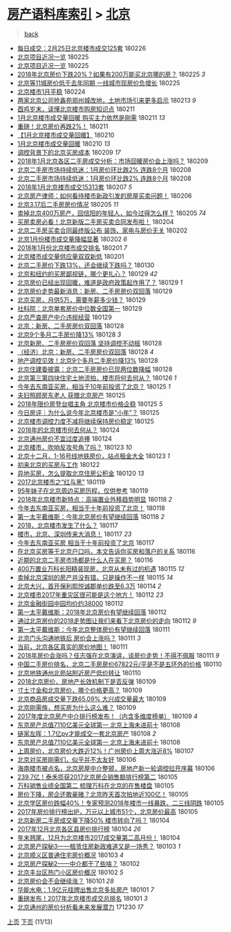 [房产语料库索引](../../README.md)  > [北京](北京.md)
====
> [back](../README.md)

- [每日成交：2月25日北京楼市成交125套](http://jkwz.applinzi.com/ittc/7074324844579914763.html#%E6%AF%8F%E6%97%A5%E6%88%90%E4%BA%A4%EF%BC%9A2%E6%9C%8825%E6%97%A5%E5%8C%97%E4%BA%AC%E6%A5%BC%E5%B8%82%E6%88%90%E4%BA%A4125%E5%A5%97) 180226  
- [北京项目近况一览](http://jkwz.applinzi.com/ittc/7074076867772810247.html#%E5%8C%97%E4%BA%AC%E9%A1%B9%E7%9B%AE%E8%BF%91%E5%86%B5%E4%B8%80%E8%A7%88) 180225  
- [北京项目近况一览](http://jkwz.applinzi.com/ittc/7074057974710797322.html#%E5%8C%97%E4%BA%AC%E9%A1%B9%E7%9B%AE%E8%BF%91%E5%86%B5%E4%B8%80%E8%A7%88) 180225  
- [2018年北京房价下跌20%？如果有200万能买北京哪的房？](http://jkwz.applinzi.com/ittc/7073991143887209483.html#2018%E5%B9%B4%E5%8C%97%E4%BA%AC%E6%88%BF%E4%BB%B7%E4%B8%8B%E8%B7%8C20%25%EF%BC%9F%E5%A6%82%E6%9E%9C%E6%9C%89200%E4%B8%87%E8%83%BD%E4%B9%B0%E5%8C%97%E4%BA%AC%E5%93%AA%E7%9A%84%E6%88%BF%EF%BC%9F) 180225 *3* 
- [北京等11城房价低于去年同期 一线城市现房价负增长](http://jkwz.applinzi.com/ittc/7073935765564556304.html#%E5%8C%97%E4%BA%AC%E7%AD%8911%E5%9F%8E%E6%88%BF%E4%BB%B7%E4%BD%8E%E4%BA%8E%E5%8E%BB%E5%B9%B4%E5%90%8C%E6%9C%9F+%E4%B8%80%E7%BA%BF%E5%9F%8E%E5%B8%82%E7%8E%B0%E6%88%BF%E4%BB%B7%E8%B4%9F%E5%A2%9E%E9%95%BF) 180225  
- [北京楼市1月平稳](http://jkwz.applinzi.com/ittc/7073654482519196683.html#%E5%8C%97%E4%BA%AC%E6%A5%BC%E5%B8%821%E6%9C%88%E5%B9%B3%E7%A8%B3) 180224  
- [两家北京公司抢鑫苑郑州城改地，土地市场引来更多启示](http://jkwz.applinzi.com/ittc/7067674766977008651.html#%E4%B8%A4%E5%AE%B6%E5%8C%97%E4%BA%AC%E5%85%AC%E5%8F%B8%E6%8A%A2%E9%91%AB%E8%8B%91%E9%83%91%E5%B7%9E%E5%9F%8E%E6%94%B9%E5%9C%B0%EF%BC%8C%E5%9C%9F%E5%9C%B0%E5%B8%82%E5%9C%BA%E5%BC%95%E6%9D%A5%E6%9B%B4%E5%A4%9A%E5%90%AF%E7%A4%BA) 180213 *9* 
- [酉鸡岁末，读懂北京楼市购房知识点](http://jkwz.applinzi.com/ittc/7068853793351795729.html#%E9%85%89%E9%B8%A1%E5%B2%81%E6%9C%AB%EF%BC%8C%E8%AF%BB%E6%87%82%E5%8C%97%E4%BA%AC%E6%A5%BC%E5%B8%82%E8%B4%AD%E6%88%BF%E7%9F%A5%E8%AF%86%E7%82%B9) 180211  
- [1月北京楼市成交量回暖 购买主力依然是刚需](http://jkwz.applinzi.com/ittc/7068829334729393162.html#1%E6%9C%88%E5%8C%97%E4%BA%AC%E6%A5%BC%E5%B8%82%E6%88%90%E4%BA%A4%E9%87%8F%E5%9B%9E%E6%9A%96+%E8%B4%AD%E4%B9%B0%E4%B8%BB%E5%8A%9B%E4%BE%9D%E7%84%B6%E6%98%AF%E5%88%9A%E9%9C%80) 180211 *13* 
- [重磅！北京房价再跌2%！](http://jkwz.applinzi.com/ittc/7068749916682060816.html#%E9%87%8D%E7%A3%85%EF%BC%81%E5%8C%97%E4%BA%AC%E6%88%BF%E4%BB%B7%E5%86%8D%E8%B7%8C2%25%EF%BC%81) 180211  
- [【1月北京楼市成交量回暖】](http://jkwz.applinzi.com/ittc/7068467264649430033.html#%E3%80%901%E6%9C%88%E5%8C%97%E4%BA%AC%E6%A5%BC%E5%B8%82%E6%88%90%E4%BA%A4%E9%87%8F%E5%9B%9E%E6%9A%96%E3%80%91) 180210  
- [1月北京楼市成交量回暖](http://jkwz.applinzi.com/ittc/7068408568946885649.html#1%E6%9C%88%E5%8C%97%E4%BA%AC%E6%A5%BC%E5%B8%82%E6%88%90%E4%BA%A4%E9%87%8F%E5%9B%9E%E6%9A%96) 180210 *13* 
- [调控背景下的北京买房成本](http://jkwz.applinzi.com/ittc/7068044596490011654.html#%E8%B0%83%E6%8E%A7%E8%83%8C%E6%99%AF%E4%B8%8B%E7%9A%84%E5%8C%97%E4%BA%AC%E4%B9%B0%E6%88%BF%E6%88%90%E6%9C%AC) 180209 *17* 
- [2018年1月北京各区二手房成交分析：市场回暖房价会上涨吗？](http://jkwz.applinzi.com/ittc/7068030166633022475.html#2018%E5%B9%B41%E6%9C%88%E5%8C%97%E4%BA%AC%E5%90%84%E5%8C%BA%E4%BA%8C%E6%89%8B%E6%88%BF%E6%88%90%E4%BA%A4%E5%88%86%E6%9E%90%EF%BC%9A%E5%B8%82%E5%9C%BA%E5%9B%9E%E6%9A%96%E6%88%BF%E4%BB%B7%E4%BC%9A%E4%B8%8A%E6%B6%A8%E5%90%97%EF%BC%9F) 180209  
- [北京二手房市场持续低迷：1月房价环比跌2% 连跌8个月](http://jkwz.applinzi.com/ittc/7067651985346397201.html#%E5%8C%97%E4%BA%AC%E4%BA%8C%E6%89%8B%E6%88%BF%E5%B8%82%E5%9C%BA%E6%8C%81%E7%BB%AD%E4%BD%8E%E8%BF%B7%EF%BC%9A1%E6%9C%88%E6%88%BF%E4%BB%B7%E7%8E%AF%E6%AF%94%E8%B7%8C2%25+%E8%BF%9E%E8%B7%8C8%E4%B8%AA%E6%9C%88) 180208  
- [北京二手房市场持续低迷：1月房价环比跌2% 连跌8个月](http://jkwz.applinzi.com/ittc/7067624448008389649.html#%E5%8C%97%E4%BA%AC%E4%BA%8C%E6%89%8B%E6%88%BF%E5%B8%82%E5%9C%BA%E6%8C%81%E7%BB%AD%E4%BD%8E%E8%BF%B7%EF%BC%9A1%E6%9C%88%E6%88%BF%E4%BB%B7%E7%8E%AF%E6%AF%94%E8%B7%8C2%25+%E8%BF%9E%E8%B7%8C8%E4%B8%AA%E6%9C%88) 180208  
- [2018年1月北京楼市成交15313套](http://jkwz.applinzi.com/ittc/7067278834397611024.html#2018%E5%B9%B41%E6%9C%88%E5%8C%97%E4%BA%AC%E6%A5%BC%E5%B8%82%E6%88%90%E4%BA%A415313%E5%A5%97) 180207 *5* 
- [北京房产律师：如何看待楼市新政引发的房屋买卖问题！](http://jkwz.applinzi.com/ittc/7066905994997531664.html#%E5%8C%97%E4%BA%AC%E6%88%BF%E4%BA%A7%E5%BE%8B%E5%B8%88%EF%BC%9A%E5%A6%82%E4%BD%95%E7%9C%8B%E5%BE%85%E6%A5%BC%E5%B8%82%E6%96%B0%E6%94%BF%E5%BC%95%E5%8F%91%E7%9A%84%E6%88%BF%E5%B1%8B%E4%B9%B0%E5%8D%96%E9%97%AE%E9%A2%98%EF%BC%81) 180206  
- [北京3.17后二手房房价情况](http://jkwz.applinzi.com/ittc/7066642497495630865.html#%E5%8C%97%E4%BA%AC3.17%E5%90%8E%E4%BA%8C%E6%89%8B%E6%88%BF%E6%88%BF%E4%BB%B7%E6%83%85%E5%86%B5) 180205 *11* 
- [卖掉北京400万房产，回信阳的年轻人，如今过得怎么样？](http://jkwz.applinzi.com/ittc/7066641606168282123.html#%E5%8D%96%E6%8E%89%E5%8C%97%E4%BA%AC400%E4%B8%87%E6%88%BF%E4%BA%A7%EF%BC%8C%E5%9B%9E%E4%BF%A1%E9%98%B3%E7%9A%84%E5%B9%B4%E8%BD%BB%E4%BA%BA%EF%BC%8C%E5%A6%82%E4%BB%8A%E8%BF%87%E5%BE%97%E6%80%8E%E4%B9%88%E6%A0%B7%EF%BC%9F) 180205 *74* 
- [买房卖房必看！北京新版二手房买卖合同发布啦！](http://jkwz.applinzi.com/ittc/7066234840154637319.html#%E4%B9%B0%E6%88%BF%E5%8D%96%E6%88%BF%E5%BF%85%E7%9C%8B%EF%BC%81%E5%8C%97%E4%BA%AC%E6%96%B0%E7%89%88%E4%BA%8C%E6%89%8B%E6%88%BF%E4%B9%B0%E5%8D%96%E5%90%88%E5%90%8C%E5%8F%91%E5%B8%83%E5%95%A6%EF%BC%81) 180204  
- [北京二手房买卖合同最终版公布 装饰、家电与房价无关](http://jkwz.applinzi.com/ittc/7061505895802864657.html#%E5%8C%97%E4%BA%AC%E4%BA%8C%E6%89%8B%E6%88%BF%E4%B9%B0%E5%8D%96%E5%90%88%E5%90%8C%E6%9C%80%E7%BB%88%E7%89%88%E5%85%AC%E5%B8%83+%E8%A3%85%E9%A5%B0%E3%80%81%E5%AE%B6%E7%94%B5%E4%B8%8E%E6%88%BF%E4%BB%B7%E6%97%A0%E5%85%B3) 180202  
- [北京1月份楼市成交量降幅显著](http://jkwz.applinzi.com/ittc/7065271283619464209.html#%E5%8C%97%E4%BA%AC1%E6%9C%88%E4%BB%BD%E6%A5%BC%E5%B8%82%E6%88%90%E4%BA%A4%E9%87%8F%E9%99%8D%E5%B9%85%E6%98%BE%E8%91%97) 180202 *6* 
- [2018年1月份北京楼市成交排名](http://jkwz.applinzi.com/ittc/7065191535472018449.html#2018%E5%B9%B41%E6%9C%88%E4%BB%BD%E5%8C%97%E4%BA%AC%E6%A5%BC%E5%B8%82%E6%88%90%E4%BA%A4%E6%8E%92%E5%90%8D) 180201 *7* 
- [北京楼市成交量供应量双双新低](http://jkwz.applinzi.com/ittc/7065052189234299914.html#%E5%8C%97%E4%BA%AC%E6%A5%BC%E5%B8%82%E6%88%90%E4%BA%A4%E9%87%8F%E4%BE%9B%E5%BA%94%E9%87%8F%E5%8F%8C%E5%8F%8C%E6%96%B0%E4%BD%8E) 180201  
- [北京二手房价下跌13%，还会继续下跌吗？](http://jkwz.applinzi.com/ittc/7064398406661702673.html#%E5%8C%97%E4%BA%AC%E4%BA%8C%E6%89%8B%E6%88%BF%E4%BB%B7%E4%B8%8B%E8%B7%8C13%25%EF%BC%8C%E8%BF%98%E4%BC%9A%E7%BB%A7%E7%BB%AD%E4%B8%8B%E8%B7%8C%E5%90%97%EF%BC%9F) 180130  
- [北京和纽约的买房鄙视链，哪个更扎心？](http://jkwz.applinzi.com/ittc/7063968135843939334.html#%E5%8C%97%E4%BA%AC%E5%92%8C%E7%BA%BD%E7%BA%A6%E7%9A%84%E4%B9%B0%E6%88%BF%E9%84%99%E8%A7%86%E9%93%BE%EF%BC%8C%E5%93%AA%E4%B8%AA%E6%9B%B4%E6%89%8E%E5%BF%83%EF%BC%9F) 180129 *42* 
- [北京房价已经出现回暖，难道是政府政策起作用了？](http://jkwz.applinzi.com/ittc/7063954904899388427.html#%E5%8C%97%E4%BA%AC%E6%88%BF%E4%BB%B7%E5%B7%B2%E7%BB%8F%E5%87%BA%E7%8E%B0%E5%9B%9E%E6%9A%96%EF%BC%8C%E9%9A%BE%E9%81%93%E6%98%AF%E6%94%BF%E5%BA%9C%E6%94%BF%E7%AD%96%E8%B5%B7%E4%BD%9C%E7%94%A8%E4%BA%86%EF%BC%9F) 180129 *1* 
- [北京房价走势最新消息：新房、二手房房价双回落](http://jkwz.applinzi.com/ittc/7063947217901978640.html#%E5%8C%97%E4%BA%AC%E6%88%BF%E4%BB%B7%E8%B5%B0%E5%8A%BF%E6%9C%80%E6%96%B0%E6%B6%88%E6%81%AF%EF%BC%9A%E6%96%B0%E6%88%BF%E3%80%81%E4%BA%8C%E6%89%8B%E6%88%BF%E6%88%BF%E4%BB%B7%E5%8F%8C%E5%9B%9E%E8%90%BD) 180129  
- [北京买房，月供5万，需要年薪多少钱？](http://jkwz.applinzi.com/ittc/7063946756864082951.html#%E5%8C%97%E4%BA%AC%E4%B9%B0%E6%88%BF%EF%BC%8C%E6%9C%88%E4%BE%9B5%E4%B8%87%EF%BC%8C%E9%9C%80%E8%A6%81%E5%B9%B4%E8%96%AA%E5%A4%9A%E5%B0%91%E9%92%B1%EF%BC%9F) 180129  
- [社科院：北京单套房价中位数全国第一](http://jkwz.applinzi.com/ittc/7063936912945841168.html#%E7%A4%BE%E7%A7%91%E9%99%A2%EF%BC%9A%E5%8C%97%E4%BA%AC%E5%8D%95%E5%A5%97%E6%88%BF%E4%BB%B7%E4%B8%AD%E4%BD%8D%E6%95%B0%E5%85%A8%E5%9B%BD%E7%AC%AC%E4%B8%80) 180129  
- [北京严查房产中介违规经营](http://jkwz.applinzi.com/ittc/7063897645443974150.html#%E5%8C%97%E4%BA%AC%E4%B8%A5%E6%9F%A5%E6%88%BF%E4%BA%A7%E4%B8%AD%E4%BB%8B%E8%BF%9D%E8%A7%84%E7%BB%8F%E8%90%A5) 180129  
- [北京：新房、二手房房价双回落](http://jkwz.applinzi.com/ittc/7063727311486977031.html#%E5%8C%97%E4%BA%AC%EF%BC%9A%E6%96%B0%E6%88%BF%E3%80%81%E4%BA%8C%E6%89%8B%E6%88%BF%E6%88%BF%E4%BB%B7%E5%8F%8C%E5%9B%9E%E8%90%BD) 180128  
- [北京9个多月二手房价降13%](http://jkwz.applinzi.com/ittc/7063726773777204235.html#%E5%8C%97%E4%BA%AC9%E4%B8%AA%E5%A4%9A%E6%9C%88%E4%BA%8C%E6%89%8B%E6%88%BF%E4%BB%B7%E9%99%8D13%25) 180128 *3* 
- [北京新房、二手房房价双回落 坚持调控不动摇](http://jkwz.applinzi.com/ittc/7063687336670266378.html#%E5%8C%97%E4%BA%AC%E6%96%B0%E6%88%BF%E3%80%81%E4%BA%8C%E6%89%8B%E6%88%BF%E6%88%BF%E4%BB%B7%E5%8F%8C%E5%9B%9E%E8%90%BD+%E5%9D%9A%E6%8C%81%E8%B0%83%E6%8E%A7%E4%B8%8D%E5%8A%A8%E6%91%87) 180128  
- [（经济）北京：新房、二手房房价双回落](http://jkwz.applinzi.com/ittc/7063665223724958730.html#%EF%BC%88%E7%BB%8F%E6%B5%8E%EF%BC%89%E5%8C%97%E4%BA%AC%EF%BC%9A%E6%96%B0%E6%88%BF%E3%80%81%E4%BA%8C%E6%89%8B%E6%88%BF%E6%88%BF%E4%BB%B7%E5%8F%8C%E5%9B%9E%E8%90%BD) 180128 *4* 
- [地产调控见效！北京9个多月二手房价降13%](http://jkwz.applinzi.com/ittc/7063628005614552080.html#%E5%9C%B0%E4%BA%A7%E8%B0%83%E6%8E%A7%E8%A7%81%E6%95%88%EF%BC%81%E5%8C%97%E4%BA%AC9%E4%B8%AA%E5%A4%9A%E6%9C%88%E4%BA%8C%E6%89%8B%E6%88%BF%E4%BB%B7%E9%99%8D13%25) 180128  
- [北京住建委披露：北京二手房房价已现两位数降幅](http://jkwz.applinzi.com/ittc/7063584680362640390.html#%E5%8C%97%E4%BA%AC%E4%BD%8F%E5%BB%BA%E5%A7%94%E6%8A%AB%E9%9C%B2%EF%BC%9A%E5%8C%97%E4%BA%AC%E4%BA%8C%E6%89%8B%E6%88%BF%E6%88%BF%E4%BB%B7%E5%B7%B2%E7%8E%B0%E4%B8%A4%E4%BD%8D%E6%95%B0%E9%99%8D%E5%B9%85) 180128  
- [北京第三第四块住宅土地流拍，楼市将何去何从？](http://jkwz.applinzi.com/ittc/7062935925850375185.html#%E5%8C%97%E4%BA%AC%E7%AC%AC%E4%B8%89%E7%AC%AC%E5%9B%9B%E5%9D%97%E4%BD%8F%E5%AE%85%E5%9C%9F%E5%9C%B0%E6%B5%81%E6%8B%8D%EF%BC%8C%E6%A5%BC%E5%B8%82%E5%B0%86%E4%BD%95%E5%8E%BB%E4%BD%95%E4%BB%8E%EF%BC%9F) 180126 *1* 
- [今年去东南亚买房，相当于10年前投资了北京？](http://jkwz.applinzi.com/ittc/7062639646549214224.html#%E4%BB%8A%E5%B9%B4%E5%8E%BB%E4%B8%9C%E5%8D%97%E4%BA%9A%E4%B9%B0%E6%88%BF%EF%BC%8C%E7%9B%B8%E5%BD%93%E4%BA%8E10%E5%B9%B4%E5%89%8D%E6%8A%95%E8%B5%84%E4%BA%86%E5%8C%97%E4%BA%AC%EF%BC%9F) 180125 *1* 
- [夫妇照顾房东老人 获赠北京房产](http://jkwz.applinzi.com/ittc/7062452891799782410.html#%E5%A4%AB%E5%A6%87%E7%85%A7%E9%A1%BE%E6%88%BF%E4%B8%9C%E8%80%81%E4%BA%BA+%E8%8E%B7%E8%B5%A0%E5%8C%97%E4%BA%AC%E6%88%BF%E4%BA%A7) 180125  
- [2018年限价房登台唱主角 北京楼市价格企稳](http://jkwz.applinzi.com/ittc/7062451144423375882.html#2018%E5%B9%B4%E9%99%90%E4%BB%B7%E6%88%BF%E7%99%BB%E5%8F%B0%E5%94%B1%E4%B8%BB%E8%A7%92+%E5%8C%97%E4%BA%AC%E6%A5%BC%E5%B8%82%E4%BB%B7%E6%A0%BC%E4%BC%81%E7%A8%B3) 180125 *5* 
- [今日房评｜为什么说今年北京楼市是“小年”？](http://jkwz.applinzi.com/ittc/7062446927616934929.html#%E4%BB%8A%E6%97%A5%E6%88%BF%E8%AF%84%EF%BD%9C%E4%B8%BA%E4%BB%80%E4%B9%88%E8%AF%B4%E4%BB%8A%E5%B9%B4%E5%8C%97%E4%BA%AC%E6%A5%BC%E5%B8%82%E6%98%AF%E2%80%9C%E5%B0%8F%E5%B9%B4%E2%80%9D%EF%BC%9F) 180125  
- [北京楼市调控力度不减将继续保持房价稳定](http://jkwz.applinzi.com/ittc/7062443735407657994.html#%E5%8C%97%E4%BA%AC%E6%A5%BC%E5%B8%82%E8%B0%83%E6%8E%A7%E5%8A%9B%E5%BA%A6%E4%B8%8D%E5%87%8F%E5%B0%86%E7%BB%A7%E7%BB%AD%E4%BF%9D%E6%8C%81%E6%88%BF%E4%BB%B7%E7%A8%B3%E5%AE%9A) 180125  
- [2018年的北京楼市何去何从？](http://jkwz.applinzi.com/ittc/7062274302378771473.html#2018%E5%B9%B4%E7%9A%84%E5%8C%97%E4%BA%AC%E6%A5%BC%E5%B8%82%E4%BD%95%E5%8E%BB%E4%BD%95%E4%BB%8E%EF%BC%9F) 180124  
- [北京通州房价不宜过度追捧](http://jkwz.applinzi.com/ittc/7062204195459826694.html#%E5%8C%97%E4%BA%AC%E9%80%9A%E5%B7%9E%E6%88%BF%E4%BB%B7%E4%B8%8D%E5%AE%9C%E8%BF%87%E5%BA%A6%E8%BF%BD%E6%8D%A7) 180124  
- [北京楼市，吹响反攻号角了吗？](http://jkwz.applinzi.com/ittc/7061920632210457607.html#%E5%8C%97%E4%BA%AC%E6%A5%BC%E5%B8%82%EF%BC%8C%E5%90%B9%E5%93%8D%E5%8F%8D%E6%94%BB%E5%8F%B7%E8%A7%92%E4%BA%86%E5%90%97%EF%BC%9F) 180123 *10* 
- [北京十二月，1-16号线地铁房价，站点租金大全](http://jkwz.applinzi.com/ittc/7061831321930695690.html#%E5%8C%97%E4%BA%AC%E5%8D%81%E4%BA%8C%E6%9C%88%EF%BC%8C1-16%E5%8F%B7%E7%BA%BF%E5%9C%B0%E9%93%81%E6%88%BF%E4%BB%B7%EF%BC%8C%E7%AB%99%E7%82%B9%E7%A7%9F%E9%87%91%E5%A4%A7%E5%85%A8) 180123 *1* 
- [初来北京的买房与工作](http://jkwz.applinzi.com/ittc/7061450577618142225.html#%E5%88%9D%E6%9D%A5%E5%8C%97%E4%BA%AC%E7%9A%84%E4%B9%B0%E6%88%BF%E4%B8%8E%E5%B7%A5%E4%BD%9C) 180122  
- [异地买房，怎么提取北京住房公积金](http://jkwz.applinzi.com/ittc/7060752153755255815.html#%E5%BC%82%E5%9C%B0%E4%B9%B0%E6%88%BF%EF%BC%8C%E6%80%8E%E4%B9%88%E6%8F%90%E5%8F%96%E5%8C%97%E4%BA%AC%E4%BD%8F%E6%88%BF%E5%85%AC%E7%A7%AF%E9%87%91) 180120 *13* 
- [2017北京楼市之“红与黑”](http://jkwz.applinzi.com/ittc/7060345765241553927.html#2017%E5%8C%97%E4%BA%AC%E6%A5%BC%E5%B8%82%E4%B9%8B%E2%80%9C%E7%BA%A2%E4%B8%8E%E9%BB%91%E2%80%9D) 180119  
- [95年妹子在北京周边买房历程，仅供参考](http://jkwz.applinzi.com/ittc/7059967552036275206.html#95%E5%B9%B4%E5%A6%B9%E5%AD%90%E5%9C%A8%E5%8C%97%E4%BA%AC%E5%91%A8%E8%BE%B9%E4%B9%B0%E6%88%BF%E5%8E%86%E7%A8%8B%EF%BC%8C%E4%BB%85%E4%BE%9B%E5%8F%82%E8%80%83) 180119  
- [2018年北京楼市新特点：高端置业外移趋势明显](http://jkwz.applinzi.com/ittc/7059970615685940230.html#2018%E5%B9%B4%E5%8C%97%E4%BA%AC%E6%A5%BC%E5%B8%82%E6%96%B0%E7%89%B9%E7%82%B9%EF%BC%9A%E9%AB%98%E7%AB%AF%E7%BD%AE%E4%B8%9A%E5%A4%96%E7%A7%BB%E8%B6%8B%E5%8A%BF%E6%98%8E%E6%98%BE) 180118 *2* 
- [今年去东南亚买房，相当于十年前投资了北京！](http://jkwz.applinzi.com/ittc/7059869078078882833.html#%E4%BB%8A%E5%B9%B4%E5%8E%BB%E4%B8%9C%E5%8D%97%E4%BA%9A%E4%B9%B0%E6%88%BF%EF%BC%8C%E7%9B%B8%E5%BD%93%E4%BA%8E%E5%8D%81%E5%B9%B4%E5%89%8D%E6%8A%95%E8%B5%84%E4%BA%86%E5%8C%97%E4%BA%AC%EF%BC%81) 180118  
- [第一太平戴维斯：今年北京房价有望继续回落](http://jkwz.applinzi.com/ittc/7059822517877736465.html#%E7%AC%AC%E4%B8%80%E5%A4%AA%E5%B9%B3%E6%88%B4%E7%BB%B4%E6%96%AF%EF%BC%9A%E4%BB%8A%E5%B9%B4%E5%8C%97%E4%BA%AC%E6%88%BF%E4%BB%B7%E6%9C%89%E6%9C%9B%E7%BB%A7%E7%BB%AD%E5%9B%9E%E8%90%BD) 180118 *2* 
- [2018，北京楼市发生了什么？](http://jkwz.applinzi.com/ittc/7059671635051676678.html#2018%EF%BC%8C%E5%8C%97%E4%BA%AC%E6%A5%BC%E5%B8%82%E5%8F%91%E7%94%9F%E4%BA%86%E4%BB%80%E4%B9%88%EF%BC%9F) 180117  
- [楼市，北京、深圳传来大消息！](http://jkwz.applinzi.com/ittc/7059591825872913414.html#%E6%A5%BC%E5%B8%82%EF%BC%8C%E5%8C%97%E4%BA%AC%E3%80%81%E6%B7%B1%E5%9C%B3%E4%BC%A0%E6%9D%A5%E5%A4%A7%E6%B6%88%E6%81%AF%EF%BC%81) 180117 *23* 
- [今年去东南亚买房 相当于十年前投资了北京](http://jkwz.applinzi.com/ittc/7059493662042358800.html#%E4%BB%8A%E5%B9%B4%E5%8E%BB%E4%B8%9C%E5%8D%97%E4%BA%9A%E4%B9%B0%E6%88%BF+%E7%9B%B8%E5%BD%93%E4%BA%8E%E5%8D%81%E5%B9%B4%E5%89%8D%E6%8A%95%E8%B5%84%E4%BA%86%E5%8C%97%E4%BA%AC) 180117  
- [在北京买房等于北京户口吗，本文告诉你买房和落户的关系](http://jkwz.applinzi.com/ittc/7059182113692058634.html#%E5%9C%A8%E5%8C%97%E4%BA%AC%E4%B9%B0%E6%88%BF%E7%AD%89%E4%BA%8E%E5%8C%97%E4%BA%AC%E6%88%B7%E5%8F%A3%E5%90%97%EF%BC%8C%E6%9C%AC%E6%96%87%E5%91%8A%E8%AF%89%E4%BD%A0%E4%B9%B0%E6%88%BF%E5%92%8C%E8%90%BD%E6%88%B7%E7%9A%84%E5%85%B3%E7%B3%BB) 180116  
- [近期的北京二手房市场都是什么人在买房？](http://jkwz.applinzi.com/ittc/7059103963473773584.html#%E8%BF%91%E6%9C%9F%E7%9A%84%E5%8C%97%E4%BA%AC%E4%BA%8C%E6%89%8B%E6%88%BF%E5%B8%82%E5%9C%BA%E9%83%BD%E6%98%AF%E4%BB%80%E4%B9%88%E4%BA%BA%E5%9C%A8%E4%B9%B0%E6%88%BF%EF%BC%9F) 180116  
- [400万置业万科长阳精装现房，北京从未有过的机遇](http://jkwz.applinzi.com/ittc/7058857324305712144.html#400%E4%B8%87%E7%BD%AE%E4%B8%9A%E4%B8%87%E7%A7%91%E9%95%BF%E9%98%B3%E7%B2%BE%E8%A3%85%E7%8E%B0%E6%88%BF%EF%BC%8C%E5%8C%97%E4%BA%AC%E4%BB%8E%E6%9C%AA%E6%9C%89%E8%BF%87%E7%9A%84%E6%9C%BA%E9%81%87) 180115 *12* 
- [卖掉北京深圳的房产并没有错，只是操作不一样](http://jkwz.applinzi.com/ittc/7058852864670041099.html#%E5%8D%96%E6%8E%89%E5%8C%97%E4%BA%AC%E6%B7%B1%E5%9C%B3%E7%9A%84%E6%88%BF%E4%BA%A7%E5%B9%B6%E6%B2%A1%E6%9C%89%E9%94%99%EF%BC%8C%E5%8F%AA%E6%98%AF%E6%93%8D%E4%BD%9C%E4%B8%8D%E4%B8%80%E6%A0%B7) 180115 *14* 
- [北京大兴，首开保利熙悦诚郡单价跌至6.3万](http://jkwz.applinzi.com/ittc/7058348996697785350.html#%E5%8C%97%E4%BA%AC%E5%A4%A7%E5%85%B4%EF%BC%8C%E9%A6%96%E5%BC%80%E4%BF%9D%E5%88%A9%E7%86%99%E6%82%A6%E8%AF%9A%E9%83%A1%E5%8D%95%E4%BB%B7%E8%B7%8C%E8%87%B36.3%E4%B8%87) 180114 *2* 
- [北京楼市2017年重灾区很可能是这个地方！](http://jkwz.applinzi.com/ittc/7057689644525683719.html#%E5%8C%97%E4%BA%AC%E6%A5%BC%E5%B8%822017%E5%B9%B4%E9%87%8D%E7%81%BE%E5%8C%BA%E5%BE%88%E5%8F%AF%E8%83%BD%E6%98%AF%E8%BF%99%E4%B8%AA%E5%9C%B0%E6%96%B9%EF%BC%81) 180112 *23* 
- [北京金融街园中园均价约38000](http://jkwz.applinzi.com/ittc/7057657980651045894.html#%E5%8C%97%E4%BA%AC%E9%87%91%E8%9E%8D%E8%A1%97%E5%9B%AD%E4%B8%AD%E5%9B%AD%E5%9D%87%E4%BB%B7%E7%BA%A638000) 180112  
- [第一太平戴维斯：2018年北京房价有望继续回落](http://jkwz.applinzi.com/ittc/7057378357027537937.html#%E7%AC%AC%E4%B8%80%E5%A4%AA%E5%B9%B3%E6%88%B4%E7%BB%B4%E6%96%AF%EF%BC%9A2018%E5%B9%B4%E5%8C%97%E4%BA%AC%E6%88%BF%E4%BB%B7%E6%9C%89%E6%9C%9B%E7%BB%A7%E7%BB%AD%E5%9B%9E%E8%90%BD) 180112  
- [通过北京房价的2018走势图让我们来看下北京房价的走向](http://jkwz.applinzi.com/ittc/7057627259249099786.html#%E9%80%9A%E8%BF%87%E5%8C%97%E4%BA%AC%E6%88%BF%E4%BB%B7%E7%9A%842018%E8%B5%B0%E5%8A%BF%E5%9B%BE%E8%AE%A9%E6%88%91%E4%BB%AC%E6%9D%A5%E7%9C%8B%E4%B8%8B%E5%8C%97%E4%BA%AC%E6%88%BF%E4%BB%B7%E7%9A%84%E8%B5%B0%E5%90%91) 180112 *9* 
- [第一太平戴维斯：今年北京整体房价有望继续回落](http://jkwz.applinzi.com/ittc/7057359293001499655.html#%E7%AC%AC%E4%B8%80%E5%A4%AA%E5%B9%B3%E6%88%B4%E7%BB%B4%E6%96%AF%EF%BC%9A%E4%BB%8A%E5%B9%B4%E5%8C%97%E4%BA%AC%E6%95%B4%E4%BD%93%E6%88%BF%E4%BB%B7%E6%9C%89%E6%9C%9B%E7%BB%A7%E7%BB%AD%E5%9B%9E%E8%90%BD) 180111  
- [北京门头沟通地铁后 房价会上涨吗？](http://jkwz.applinzi.com/ittc/7057314706610455559.html#%E5%8C%97%E4%BA%AC%E9%97%A8%E5%A4%B4%E6%B2%9F%E9%80%9A%E5%9C%B0%E9%93%81%E5%90%8E+%E6%88%BF%E4%BB%B7%E4%BC%9A%E4%B8%8A%E6%B6%A8%E5%90%97%EF%BC%9F) 180111 *3* 
- [当前，北京各区真实的房价地图！](http://jkwz.applinzi.com/ittc/7056941909409268753.html#%E5%BD%93%E5%89%8D%EF%BC%8C%E5%8C%97%E4%BA%AC%E5%90%84%E5%8C%BA%E7%9C%9F%E5%AE%9E%E7%9A%84%E6%88%BF%E4%BB%B7%E5%9C%B0%E5%9B%BE%EF%BC%81) 180111  
- [2018年房价会涨吗？任志强在北京演讲，谈房价走势！不得不佩服](http://jkwz.applinzi.com/ittc/7057006406329172998.html#2018%E5%B9%B4%E6%88%BF%E4%BB%B7%E4%BC%9A%E6%B6%A8%E5%90%97%EF%BC%9F%E4%BB%BB%E5%BF%97%E5%BC%BA%E5%9C%A8%E5%8C%97%E4%BA%AC%E6%BC%94%E8%AE%B2%EF%BC%8C%E8%B0%88%E6%88%BF%E4%BB%B7%E8%B5%B0%E5%8A%BF%EF%BC%81%E4%B8%8D%E5%BE%97%E4%B8%8D%E4%BD%A9%E6%9C%8D) 180111 *9* 
- [中国二手房价排名，北京二手房房价67822元/平是不是五环外的价格](http://jkwz.applinzi.com/ittc/7056627168765805578.html#%E4%B8%AD%E5%9B%BD%E4%BA%8C%E6%89%8B%E6%88%BF%E4%BB%B7%E6%8E%92%E5%90%8D%EF%BC%8C%E5%8C%97%E4%BA%AC%E4%BA%8C%E6%89%8B%E6%88%BF%E6%88%BF%E4%BB%B767822%E5%85%83%2F%E5%B9%B3%E6%98%AF%E4%B8%8D%E6%98%AF%E4%BA%94%E7%8E%AF%E5%A4%96%E7%9A%84%E4%BB%B7%E6%A0%BC) 180110  
- [北京地铁通州北苑站附近房产低价转让](http://jkwz.applinzi.com/ittc/7056880471793730566.html#%E5%8C%97%E4%BA%AC%E5%9C%B0%E9%93%81%E9%80%9A%E5%B7%9E%E5%8C%97%E8%8B%91%E7%AB%99%E9%99%84%E8%BF%91%E6%88%BF%E4%BA%A7%E4%BD%8E%E4%BB%B7%E8%BD%AC%E8%AE%A9) 180110  
- [2018北京房价，房地产长效机制下是否反弹](http://jkwz.applinzi.com/ittc/7056636676959372298.html#2018%E5%8C%97%E4%BA%AC%E6%88%BF%E4%BB%B7%EF%BC%8C%E6%88%BF%E5%9C%B0%E4%BA%A7%E9%95%BF%E6%95%88%E6%9C%BA%E5%88%B6%E4%B8%8B%E6%98%AF%E5%90%A6%E5%8F%8D%E5%BC%B9) 180109  
- [寸土寸金和北京房价，哪个价格更高？](http://jkwz.applinzi.com/ittc/7056583741583918090.html#%E5%AF%B8%E5%9C%9F%E5%AF%B8%E9%87%91%E5%92%8C%E5%8C%97%E4%BA%AC%E6%88%BF%E4%BB%B7%EF%BC%8C%E5%93%AA%E4%B8%AA%E4%BB%B7%E6%A0%BC%E6%9B%B4%E9%AB%98%EF%BC%9F) 180109  
- [北京商品房成交量下跌65.09% 大兴成交量最大](http://jkwz.applinzi.com/ittc/7056544205889864711.html#%E5%8C%97%E4%BA%AC%E5%95%86%E5%93%81%E6%88%BF%E6%88%90%E4%BA%A4%E9%87%8F%E4%B8%8B%E8%B7%8C65.09%25+%E5%A4%A7%E5%85%B4%E6%88%90%E4%BA%A4%E9%87%8F%E6%9C%80%E5%A4%A7) 180109  
- [北京刚需族，想买房为什么这么难？](http://jkwz.applinzi.com/ittc/7055096914620449798.html#%E5%8C%97%E4%BA%AC%E5%88%9A%E9%9C%80%E6%97%8F%EF%BC%8C%E6%83%B3%E4%B9%B0%E6%88%BF%E4%B8%BA%E4%BB%80%E4%B9%88%E8%BF%99%E4%B9%88%E9%9A%BE%EF%BC%9F) 180109  
- [2017年度北京房产中介排行榜发布！（内含多维度榜单）](http://jkwz.applinzi.com/ittc/7056508024686904331.html#2017%E5%B9%B4%E5%BA%A6%E5%8C%97%E4%BA%AC%E6%88%BF%E4%BA%A7%E4%B8%AD%E4%BB%8B%E6%8E%92%E8%A1%8C%E6%A6%9C%E5%8F%91%E5%B8%83%EF%BC%81%EF%BC%88%E5%86%85%E5%90%AB%E5%A4%9A%E7%BB%B4%E5%BA%A6%E6%A6%9C%E5%8D%95%EF%BC%89) 180109 *4* 
- [东京房产总值7110亿美元全球第一 北京上海未进前十](http://jkwz.applinzi.com/ittc/7056289900385534982.html#%E4%B8%9C%E4%BA%AC%E6%88%BF%E4%BA%A7%E6%80%BB%E5%80%BC7110%E4%BA%BF%E7%BE%8E%E5%85%83%E5%85%A8%E7%90%83%E7%AC%AC%E4%B8%80+%E5%8C%97%E4%BA%AC%E4%B8%8A%E6%B5%B7%E6%9C%AA%E8%BF%9B%E5%89%8D%E5%8D%81) 180108  
- [链家左晖：1.7亿pv才能成交一套北京房产](http://jkwz.applinzi.com/ittc/7056286463132435467.html#%E9%93%BE%E5%AE%B6%E5%B7%A6%E6%99%96%EF%BC%9A1.7%E4%BA%BFpv%E6%89%8D%E8%83%BD%E6%88%90%E4%BA%A4%E4%B8%80%E5%A5%97%E5%8C%97%E4%BA%AC%E6%88%BF%E4%BA%A7) 180108 *2* 
- [东京房产总值7110亿美元全球第一 北京上海未进前十](http://jkwz.applinzi.com/ittc/7056261362110432263.html#%E4%B8%9C%E4%BA%AC%E6%88%BF%E4%BA%A7%E6%80%BB%E5%80%BC7110%E4%BA%BF%E7%BE%8E%E5%85%83%E5%85%A8%E7%90%83%E7%AC%AC%E4%B8%80+%E5%8C%97%E4%BA%AC%E4%B8%8A%E6%B5%B7%E6%9C%AA%E8%BF%9B%E5%89%8D%E5%8D%81) 180108  
- [上周房价，北京房价大跌近12%！广州房价上周大涨近8%](http://jkwz.applinzi.com/ittc/7055832014995850246.html#%E4%B8%8A%E5%91%A8%E6%88%BF%E4%BB%B7%EF%BC%8C%E5%8C%97%E4%BA%AC%E6%88%BF%E4%BB%B7%E5%A4%A7%E8%B7%8C%E8%BF%9112%25%EF%BC%81%E5%B9%BF%E5%B7%9E%E6%88%BF%E4%BB%B7%E4%B8%8A%E5%91%A8%E5%A4%A7%E6%B6%A8%E8%BF%918%25) 180107  
- [北京对买房刚需们，似乎并不太友好](http://jkwz.applinzi.com/ittc/7055095689300673546.html#%E5%8C%97%E4%BA%AC%E5%AF%B9%E4%B9%B0%E6%88%BF%E5%88%9A%E9%9C%80%E4%BB%AC%EF%BC%8C%E4%BC%BC%E4%B9%8E%E5%B9%B6%E4%B8%8D%E5%A4%AA%E5%8F%8B%E5%A5%BD) 180106  
- [海南楼市被点名，北京房屋中介整顿，房地产新一轮调控拉开序幕](http://jkwz.applinzi.com/ittc/7055415556834853905.html#%E6%B5%B7%E5%8D%97%E6%A5%BC%E5%B8%82%E8%A2%AB%E7%82%B9%E5%90%8D%EF%BC%8C%E5%8C%97%E4%BA%AC%E6%88%BF%E5%B1%8B%E4%B8%AD%E4%BB%8B%E6%95%B4%E9%A1%BF%EF%BC%8C%E6%88%BF%E5%9C%B0%E4%BA%A7%E6%96%B0%E4%B8%80%E8%BD%AE%E8%B0%83%E6%8E%A7%E6%8B%89%E5%BC%80%E5%BA%8F%E5%B9%95) 180106  
- [239.7亿！泰禾揽获2017北京房企销售额排行榜第二](http://jkwz.applinzi.com/ittc/7055129151969690631.html#239.7%E4%BA%BF%EF%BC%81%E6%B3%B0%E7%A6%BE%E6%8F%BD%E8%8E%B72017%E5%8C%97%E4%BA%AC%E6%88%BF%E4%BC%81%E9%94%80%E5%94%AE%E9%A2%9D%E6%8E%92%E8%A1%8C%E6%A6%9C%E7%AC%AC%E4%BA%8C) 180105  
- [万科销售业绩全国第二 梳理万科在北京的在售楼盘](http://jkwz.applinzi.com/ittc/7055115009955202054.html#%E4%B8%87%E7%A7%91%E9%94%80%E5%94%AE%E4%B8%9A%E7%BB%A9%E5%85%A8%E5%9B%BD%E7%AC%AC%E4%BA%8C+%E6%A2%B3%E7%90%86%E4%B8%87%E7%A7%91%E5%9C%A8%E5%8C%97%E4%BA%AC%E7%9A%84%E5%9C%A8%E5%94%AE%E6%A5%BC%E7%9B%98) 180105  
- [房价下降，房企还敢豪赌？北京昨天首次拍地近100亿！](http://jkwz.applinzi.com/ittc/7055063421207184391.html#%E6%88%BF%E4%BB%B7%E4%B8%8B%E9%99%8D%EF%BC%8C%E6%88%BF%E4%BC%81%E8%BF%98%E6%95%A2%E8%B1%AA%E8%B5%8C%EF%BC%9F%E5%8C%97%E4%BA%AC%E6%98%A8%E5%A4%A9%E9%A6%96%E6%AC%A1%E6%8B%8D%E5%9C%B0%E8%BF%91100%E4%BA%BF%EF%BC%81) 180105  
- [北京学区房价跌幅40%！专家预测2018年楼市一线暴跌，二三线阴跌](http://jkwz.applinzi.com/ittc/7055056988247950346.html#%E5%8C%97%E4%BA%AC%E5%AD%A6%E5%8C%BA%E6%88%BF%E4%BB%B7%E8%B7%8C%E5%B9%8540%25%EF%BC%81%E4%B8%93%E5%AE%B6%E9%A2%84%E6%B5%8B2018%E5%B9%B4%E6%A5%BC%E5%B8%82%E4%B8%80%E7%BA%BF%E6%9A%B4%E8%B7%8C%EF%BC%8C%E4%BA%8C%E4%B8%89%E7%BA%BF%E9%98%B4%E8%B7%8C) 180105  
- [2017年房价排行榜出炉，万元以上城市51个，北京房价最高](http://jkwz.applinzi.com/ittc/7055040695931241483.html#2017%E5%B9%B4%E6%88%BF%E4%BB%B7%E6%8E%92%E8%A1%8C%E6%A6%9C%E5%87%BA%E7%82%89%EF%BC%8C%E4%B8%87%E5%85%83%E4%BB%A5%E4%B8%8A%E5%9F%8E%E5%B8%8251%E4%B8%AA%EF%BC%8C%E5%8C%97%E4%BA%AC%E6%88%BF%E4%BB%B7%E6%9C%80%E9%AB%98) 180105  
- [北京新房二手房成交量下降50% 楼市转向了吗？](http://jkwz.applinzi.com/ittc/7054814377285256199.html#%E5%8C%97%E4%BA%AC%E6%96%B0%E6%88%BF%E4%BA%8C%E6%89%8B%E6%88%BF%E6%88%90%E4%BA%A4%E9%87%8F%E4%B8%8B%E9%99%8D50%25+%E6%A5%BC%E5%B8%82%E8%BD%AC%E5%90%91%E4%BA%86%E5%90%97%EF%BC%9F) 180104  
- [2017年12月北京各区县房价排行榜](http://jkwz.applinzi.com/ittc/7054682266616202256.html#2017%E5%B9%B412%E6%9C%88%E5%8C%97%E4%BA%AC%E5%90%84%E5%8C%BA%E5%8E%BF%E6%88%BF%E4%BB%B7%E6%8E%92%E8%A1%8C%E6%A6%9C) 180104 *26* 
- [年末翘尾，12月为北京楼市2017成交量第二高月份！](http://jkwz.applinzi.com/ittc/7054666314205889553.html#%E5%B9%B4%E6%9C%AB%E7%BF%98%E5%B0%BE%EF%BC%8C12%E6%9C%88%E4%B8%BA%E5%8C%97%E4%BA%AC%E6%A5%BC%E5%B8%822017%E6%88%90%E4%BA%A4%E9%87%8F%E7%AC%AC%E4%BA%8C%E9%AB%98%E6%9C%88%E4%BB%BD%EF%BC%81) 180104  
- [北京房产探秘3——租赁住房新政难道又是一场秀？](http://jkwz.applinzi.com/ittc/7054466083333866512.html#%E5%8C%97%E4%BA%AC%E6%88%BF%E4%BA%A7%E6%8E%A2%E7%A7%983%E2%80%94%E2%80%94%E7%A7%9F%E8%B5%81%E4%BD%8F%E6%88%BF%E6%96%B0%E6%94%BF%E9%9A%BE%E9%81%93%E5%8F%88%E6%98%AF%E4%B8%80%E5%9C%BA%E7%A7%80%EF%BC%9F) 180103 *1* 
- [北京顺义区普通住宅房价概况](http://jkwz.applinzi.com/ittc/7054349917097559047.html#%E5%8C%97%E4%BA%AC%E9%A1%BA%E4%B9%89%E5%8C%BA%E6%99%AE%E9%80%9A%E4%BD%8F%E5%AE%85%E6%88%BF%E4%BB%B7%E6%A6%82%E5%86%B5) 180103 *4* 
- [北京房产探秘2——中介都干了些啥？](http://jkwz.applinzi.com/ittc/7054089215879414795.html#%E5%8C%97%E4%BA%AC%E6%88%BF%E4%BA%A7%E6%8E%A2%E7%A7%982%E2%80%94%E2%80%94%E4%B8%AD%E4%BB%8B%E9%83%BD%E5%B9%B2%E4%BA%86%E4%BA%9B%E5%95%A5%EF%BC%9F) 180102  
- [北京丰台区热门小区房价概况](http://jkwz.applinzi.com/ittc/7054089674673357831.html#%E5%8C%97%E4%BA%AC%E4%B8%B0%E5%8F%B0%E5%8C%BA%E7%83%AD%E9%97%A8%E5%B0%8F%E5%8C%BA%E6%88%BF%E4%BB%B7%E6%A6%82%E5%86%B5) 180102 *5* 
- [北京房价会不会继续涨？](http://jkwz.applinzi.com/ittc/7053739214338786310.html#%E5%8C%97%E4%BA%AC%E6%88%BF%E4%BB%B7%E4%BC%9A%E4%B8%8D%E4%BC%9A%E7%BB%A7%E7%BB%AD%E6%B6%A8%EF%BC%9F) 180101 *28* 
- [华能水电：1.9亿元挂牌出售北京多处房产](http://jkwz.applinzi.com/ittc/7053621604427236363.html#%E5%8D%8E%E8%83%BD%E6%B0%B4%E7%94%B5%EF%BC%9A1.9%E4%BA%BF%E5%85%83%E6%8C%82%E7%89%8C%E5%87%BA%E5%94%AE%E5%8C%97%E4%BA%AC%E5%A4%9A%E5%A4%84%E6%88%BF%E4%BA%A7) 180101 *7* 
- [重磅发布！2017年北京楼市成交总排名](http://jkwz.applinzi.com/ittc/7053564105007301639.html#%E9%87%8D%E7%A3%85%E5%8F%91%E5%B8%83%EF%BC%812017%E5%B9%B4%E5%8C%97%E4%BA%AC%E6%A5%BC%E5%B8%82%E6%88%90%E4%BA%A4%E6%80%BB%E6%8E%92%E5%90%8D) 180101 *3* 
- [北京通州的房价分析看未来发展潜力](http://jkwz.applinzi.com/ittc/7052978949162796048.html#%E5%8C%97%E4%BA%AC%E9%80%9A%E5%B7%9E%E7%9A%84%E6%88%BF%E4%BB%B7%E5%88%86%E6%9E%90%E7%9C%8B%E6%9C%AA%E6%9D%A5%E5%8F%91%E5%B1%95%E6%BD%9C%E5%8A%9B) 171230 *17* 


 [上页](北京12.md) [下页](北京10.md)          (11/13)